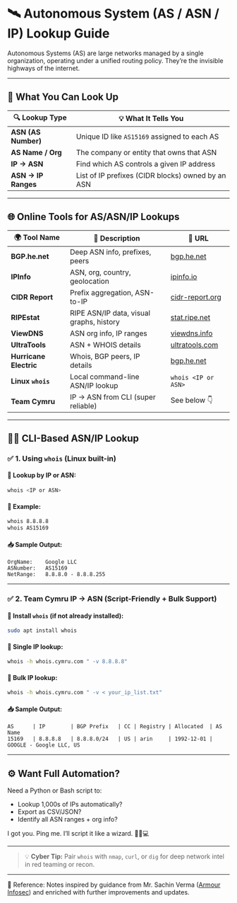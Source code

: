 
# 🛰️ Autonomous System (AS / ASN / IP) Lookup Guide

Autonomous Systems (AS) are large networks managed by a single organization, operating under a unified routing policy. They’re the invisible highways of the internet.

---

## 🚦 What You Can Look Up

| 🔍 Lookup Type      | 💡 What It Tells You                              |
| ------------------- | ------------------------------------------------- |
| **ASN (AS Number)** | Unique ID like `AS15169` assigned to each AS      |
| **AS Name / Org**   | The company or entity that owns that ASN          |
| **IP → ASN**        | Find which AS controls a given IP address         |
| **ASN → IP Ranges** | List of IP prefixes (CIDR blocks) owned by an ASN |

---

## 🌐 Online Tools for AS/ASN/IP Lookups

| 🌍 Tool Name           | 🔧 Description                           | 🔗 URL                                                     |
| ---------------------- | ---------------------------------------- | ---------------------------------------------------------- |
| **BGP.he.net**         | Deep ASN info, prefixes, peers           | [bgp.he.net](https://bgp.he.net)                           |
| **IPInfo**             | ASN, org, country, geolocation           | [ipinfo.io](https://ipinfo.io)                             |
| **CIDR Report**        | Prefix aggregation, ASN-to-IP            | [cidr-report.org](https://www.cidr-report.org)             |
| **RIPEstat**           | RIPE ASN/IP data, visual graphs, history | [stat.ripe.net](https://stat.ripe.net)                     |
| **ViewDNS**            | ASN org info, IP ranges                  | [viewdns.info](https://viewdns.info/asnlookup/)            |
| **UltraTools**         | ASN + WHOIS details                      | [ultratools.com](https://www.ultratools.com/tools/asnInfo) |
| **Hurricane Electric** | Whois, BGP peers, IP details             | [bgp.he.net](https://bgp.he.net)                           |
| **Linux `whois`**      | Local command-line ASN/IP lookup         | `whois <IP or ASN>`                                        |
| **Team Cymru**         | IP → ASN from CLI (super reliable)       | See below 👇                                               |

---

## 🧑‍💻 CLI-Based ASN/IP Lookup

### ✅ 1. Using `whois` (Linux built-in)

#### 🔹 Lookup by IP or ASN:

```bash
whois <IP or ASN>
```

#### 🔹 Example:

```bash
whois 8.8.8.8
whois AS15169
```

#### 📥 Sample Output:

```
OrgName:    Google LLC
ASNumber:   AS15169
NetRange:   8.8.8.0 - 8.8.8.255
```

---

### ✅ 2. Team Cymru IP → ASN (Script-Friendly + Bulk Support)

#### 🔹 Install `whois` (if not already installed):

```bash
sudo apt install whois
```

#### 🔹 Single IP lookup:

```bash
whois -h whois.cymru.com " -v 8.8.8.8"
```

#### 🔹 Bulk IP lookup:

```bash
whois -h whois.cymru.com " -v < your_ip_list.txt"
```

#### 📥 Sample Output:

```
AS      | IP        | BGP Prefix   | CC | Registry | Allocated  | AS Name
15169   | 8.8.8.8   | 8.8.8.0/24   | US | arin     | 1992-12-01 | GOOGLE - Google LLC, US
```

---

## ⚙️ Want Full Automation?

Need a Python or Bash script to:

* Lookup 1,000s of IPs automatically?
* Export as CSV/JSON?
* Identify all ASN ranges + org info?

I got you. Ping me. I’ll script it like a wizard. 🧙‍♂️💻

---

> 💡 **Cyber Tip:** Pair `whois` with `nmap`, `curl`, or `dig` for deep network intel in red teaming or recon.

---

📖 Reference: Notes inspired by guidance from Mr. Sachin Verma ([Armour Infosec](https://www.armourinfosec.com/)) and enriched with further improvements and updates.
